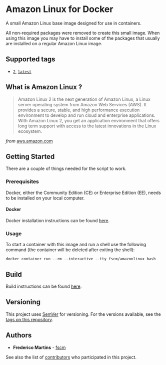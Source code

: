 # Amazon Linux for Docker

A small Amazon Linux base image designed for use in containers.

All non-required packages were removed to create this small image. When
using this image you may have to install some of the packages that
usually are installed on a regular Amazon Linux image.

## Supported tags

- [`2`][latest], [`latest`][latest]

[latest]: https://github.com/fscm/docker-amazonlinux/blob/master/amazonlinux2/Dockerfile

## What is Amazon Linux ?

> Amazon Linux 2 is the next generation of Amazon Linux, a Linux server operating system from Amazon Web Services (AWS). It provides a secure, stable, and high performance execution environment to develop and run cloud and enterprise applications. With Amazon Linux 2, you get an application environment that offers long term support with access to the latest innovations in the Linux ecosystem.

*from* [aws.amazon.com](https://aws.amazon.com/amazon-linux-2/)

## Getting Started

There are a couple of things needed for the script to work.

### Prerequisites

Docker, either the Community Edition (CE) or Enterprise Edition (EE), needs to
be installed on your local computer.

#### Docker

Docker installation instructions can be found
[here](https://docs.docker.com/install/).

### Usage

To start a container with this image and run a shell use the following
command (the container will be deleted after exiting the shell):

```shell
docker container run --rm --interactive --tty fscm/amazonlinux bash
```

## Build

Build instructions can be found
[here](https://github.com/fscm/docker-amazonlinux/blob/master/README.build.md).

## Versioning

This project uses [SemVer](http://semver.org/) for versioning. For the versions
available, see the [tags on this repository](https://github.com/fscm/docker-amazonlinux/tags).

## Authors

- **Frederico Martins** - [fscm](https://github.com/fscm)

See also the list of [contributors](https://github.com/fscm/docker-amazonlinux/contributors)
who participated in this project.
